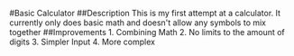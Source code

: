 #Basic Calculator
##Description
This is my first attempt at a calculator. 
It currently only does basic math and doesn't allow any symbols to mix together
  ##Improvements
    1. Combining Math
    2. No limits to the amount of digits
    3. Simpler Input
    4. More complex

